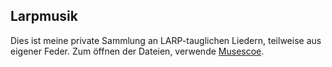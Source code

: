 ## Larpmusik

Dies ist meine private Sammlung an LARP-tauglichen Liedern, teilweise aus eigener Feder.
Zum öffnen der Dateien, verwende [Musescoe](https://musescore.org/en).

